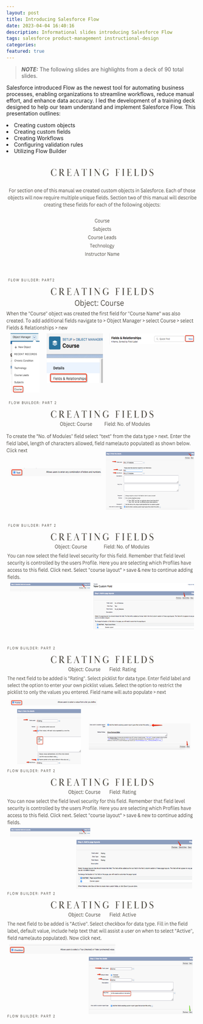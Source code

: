 ```yaml
---
layout: post
title: Introducing Salesforce Flow
date: 2023-04-04 16:40:16
description: Informational slides introducing Salesforce Flow
tags: salesforce product-management instructional-design
categories:
featured: true
---
```


>**_NOTE:_** The following slides are highlights from a deck of 90 total slides.

Salesforce introduced Flow as the newest tool for automating business processes, enabling organizations to streamline workflows, reduce manual effort, and enhance data accuracy. I led the development of a training deck designed to help our team understand and implement Salesforce Flow. This presentation outlines:

<li>Creating custom objects</li>
<li>Creating custom fields</li>
<li>Creating Workflows</li>
<li>Configuring validation rules</li>
<li>Utilizing Flow Builder</li>

<br>

<img src="/assets/img/11.png" data-zoomable width="640" height="320">

<img src="/assets/img/12.png" data-zoomable width="640" height="320">

<img src="/assets/img/13.png" data-zoomable width="640" height="320">

<img src="/assets/img/14.png" data-zoomable width="640" height="320">

<img src="/assets/img/15.png" data-zoomable width="640" height="320">

<img src="/assets/img/16.png" data-zoomable width="640" height="320">

<img src="/assets/img/17.png" data-zoomable width="640" height="320">

